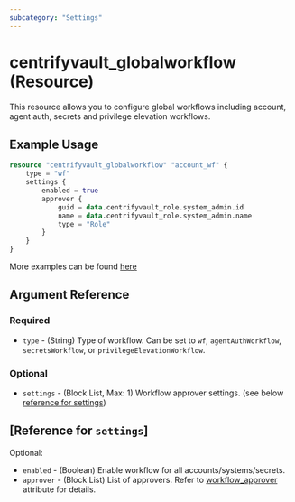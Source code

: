 ```yaml
---
subcategory: "Settings"
---
```


# centrifyvault_globalworkflow (Resource)

This resource allows you to configure global workflows including account, agent auth, secrets and privilege elevation workflows.

## Example Usage

```terraform
resource "centrifyvault_globalworkflow" "account_wf" {
    type = "wf"
    settings {
        enabled = true
        approver {
            guid = data.centrifyvault_role.system_admin.id
            name = data.centrifyvault_role.system_admin.name
            type = "Role"
        }
    }
}
```

More examples can be found [here](https://github.com/marcozj/terraform-provider-centrifyvault/tree/main/examples/centrifyvault_globalworkflow)

## Argument Reference

### Required

- `type` - (String) Type of workflow. Can be set to `wf`, `agentAuthWorkflow`, `secretsWorkflow`, or `privilegeElevationWorkflow`.

### Optional

- `settings` - (Block List, Max: 1) Workflow approver settings. (see below [reference for settings](#reference-for-settings))

## [Reference for `settings`]

Optional:

- `enabled` - (Boolean) Enable workflow for all accounts/systems/secrets.
- `approver` - (Block List) List of approvers. Refer to [workflow_approver](./attribute_workflow_approver.md) attribute for details.
